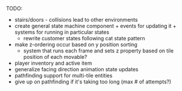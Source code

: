 TODO:
* stairs/doors - collisions lead to other environments
* create general state machine component + events for updating it + systems for running in particular states
  * rewrite customer states following cat state pattern
* make z-ordering occur based on y position sorting
  * system that runs each frame and sets z property based on tile position of each movable?
* player inventory and active item
* generalize facing direction animation state updates
* pathfinding support for multi-tile entities
* give up on pathfinding if it's taking too long (max # of attempts?)
